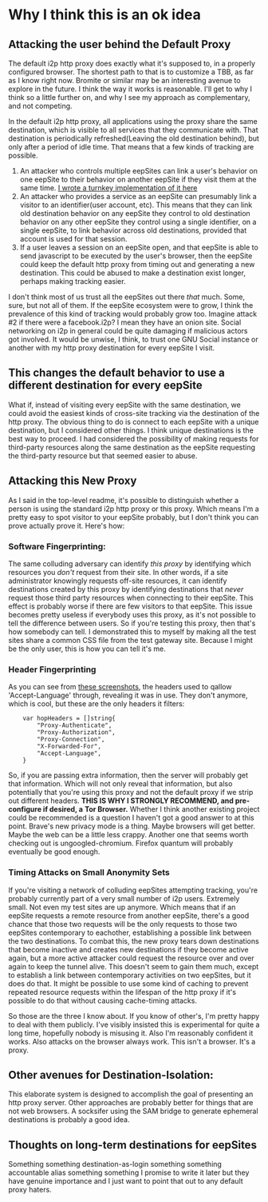 Why I think this is an ok idea
==============================

Attacking the user behind the Default Proxy
-------------------------------------------

The default i2p http proxy does exactly what it's supposed to, in a properly
configured browser. The shortest path to that is to customize a TBB, as far as
I know right now. Bromite or similar may be an interesting avenue to explore in
the future. I think the way it works is reasonable. I'll get to why I think so
a little further on, and why I see my approach as complementary, and not
competing.

In the default i2p http proxy, all applications using the proxy share the same
destination, which is visible to all services that they communicate with. That
destination is periodically refreshed(Leaving the old destination behind), but
only after a period of idle time. That means that a few kinds of tracking are
possible.

  1. An attacker who controls multiple eepSites can link a user's behavior on
  one eepSite to their behavior on another eepSite if they visit them at the
  same time. [I wrote a turnkey implementation of it here](https://github.com/eyedeekay/colluding-sites-attack)
  2. An attacker who provides a service as an eepSite can presumably link a
  visitor to an identifier(user account, etc). This means that they can link
  old destination behavior on any eepSite they control to old destination
  behavior on any other eepSite they control using a single identifier, on a
  single eepSite, to link behavior across old destinations, provided that
  account is used for that session.
  3. If a user leaves a session on an eepSite open, and that eepSite is able to
  send javascript to be executed by the user's browser, then the eepSite could
  keep the default http proxy from timing out and generating a new destination.
  This could be abused to make a destination exist longer, perhaps making
  tracking easier.

I don't think most of us trust all the eepSites out there *that* much. Some,
sure, but not all of them. If the eepSite ecosystem were to grow, I think the
prevalence of this kind of tracking would probably grow too. Imagine attack #2
if there were a facebook.i2p? I mean they have an onion site. Social networking
on i2p in general could be quite damaging if malicious actors got involved. It
would be unwise, I think, to trust one GNU Social instance or another with my
http proxy destination for every eepSite I visit.

This changes the default behavior to use a different destination for every eepSite
----------------------------------------------------------------------------------

What if, instead of visiting every eepSite with the same destination, we could
avoid the easiest kinds of cross-site tracking via the destination of the http
proxy. The obvious thing to do is connect to each eepSite with a unique
destination, but I considered other things. I think unique destinations is the
best way to proceed. I had considered the possibility of making requests for
third-party resources along the same destination as the eepSite requesting the
third-party resource but that seemed easier to abuse.

Attacking this New Proxy
------------------------

As I said in the top-level readme, it's possible to distinguish whether a person
is using the standard i2p http proxy or this proxy. Which means I'm a pretty
easy to spot visitor to your eepSite probably, but I don't think you can prove
actually prove it. Here's how:

### Software Fingerprinting:

The same colluding adversary can identify *this proxy* by identifying which
resources you *don't* request from their site. In other words, if a site
administrator knowingly requests off-site resources, it can identify
destinations created by this proxy by identifying destinations that *never*
request those third party resources when connecting to their eepSite. This
effect is probably worse if there are few visitors to that eepSite. This issue
becomes pretty useless if everybody uses this proxy, as it's not possible to
tell the difference between users. So if you're testing this proxy, then that's
how somebody can tell. I demonstrated this to myself by making all the test
sites share a common CSS file from the test gateway site. Because I might be
the only user, this is how you can tell it's me.

### Header Fingerprinting

As you can see from [these screenshots](SCREENSHOTS.md), the headers used to
qallow 'Accept-Language' through, revealing it was in use. They don't anymore,
which is cool, but these are the only headers it filters:

        var hopHeaders = []string{
            "Proxy-Authenticate",
            "Proxy-Authorization",
            "Proxy-Connection",
            "X-Forwarded-For",
            "Accept-Language",
        }

So, if you are passing extra information, then the server will probably get that
information. Which will not only reveal that information, but also potentially
that you're using this proxy and not the default proxy if we strip out different
headers. **THIS IS WHY I STRONGLY RECOMMEND, and pre-configure if desired, a**
**Tor Browser.** Whether I think another existing project could be recommended
is a question I haven't got a good answer to at this point. Brave's new privacy
mode is a thing. Maybe browsers will get better. Maybe the web can be a little
less crappy. Another one that seems worth checking out is ungoogled-chromium.
Firefox quantum will probably eventually be good enough.

### Timing Attacks on Small Anonymity Sets

If you're visiting a network of colluding eepSites attempting tracking, you're
probably currently part of a very small number of i2p users. Extremely small.
Not even my test sites are up anymore. Which means that if an eepSite requests
a remote resource from another eepSite, there's a good chance that those two
requests will be the only requests to those two eepSites contemporary to
eachother, establishing a possible link between the two destinations. To combat
this, the new proxy tears down destinations that become inactive and creates
new destinations if they become active again, but a more active attacker could
request the resource over and over again to keep the tunnel alive. This doesn't
seem to gain them much, except to establish a link between contemporary
activities on two eepSites, but it does do that. It might be possible to use
some kind of caching to prevent repeated resource requests within the lifespan
of the http proxy if it's possible to do that without causing cache-timing
attacks.

So those are the three I know about. If you know of other's, I'm pretty happy to
deal with them publicly. I've visibly insisted this is experimental for quite a
long time, hopefully nobody is misusing it. Also I'm reasonably confident it
works. Also attacks on the browser always work. This isn't a browser. It's a
proxy.

Other avenues for Destination-Isolation:
----------------------------------------

This elaborate system is designed to accomplish the goal of presenting an http
proxy server. Other approaches are probably better for things that are not web
browsers. A socksifer using the SAM bridge to generate ephemeral destinations
is probably a good idea.

Thoughts on long-term destinations for eepSites
-----------------------------------------------

Something something destination-as-login something something accountable alias
something something I promise to write it later but they have genuine
importance and I just want to point that out to any default proxy haters.
